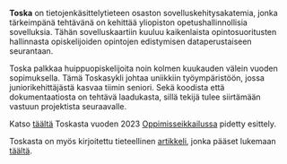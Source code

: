 **Toska** on tietojenkäsittelytieteen osaston sovelluskehitysakatemia, jonka tärkeimpänä tehtävänä on kehittää yliopiston opetushallinnollisia sovelluksia. Tähän sovelluskaartiin kuuluu kaikenlaista opintosuoritusten hallinnasta opiskelijoiden opintojen edistymisen dataperustaiseen seurantaan.

Toska palkkaa huippuopiskelijoita noin kolmen kuukauden välein vuoden sopimuksella. Tämä Toskasykli johtaa uniikkiin työympäristöön, jossa juniorikehittäjästä kasvaa tiimin seniori. Sekä koodista että dokumentaatiosta on tehtävä laadukasta, sillä tekijä tulee siirtämään vastuun projektista seuraavalle.

Katso [täältä](https://www.helsinki.fi/fi/unitube/video/17c1e466-2f56-425a-ad0d-675e6dd8f3e4) Toskasta vuoden 2023 [Oppimisseikkailussa](https://blogs.helsinki.fi/oppimisseikkailu/) pidetty esittely. 

Toskasta on myös kirjoitettu tieteellinen [artikkeli](https://dl.acm.org/doi/10.1109/ICSE-SEET58685.2023.00014), jonka pääset lukemaan [täältä](https://arxiv.org/pdf/2301.07020.pdf).

